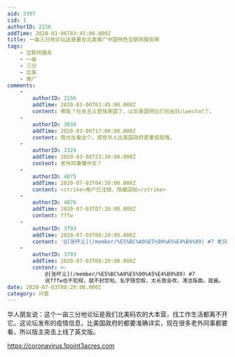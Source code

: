 ```yaml
---
aid: 3307
cid: 1
authorID: 2156
addTime: 2020-03-06T03:45:00.000Z
title: 一亩三分地论坛这是要在北美推广中国特色互联网服务啊
tags:
    - 互联网服务
    - 一亩
    - 三分
    - 北美
    - 推广
comments:
    -
        authorID: 2156
        addTime: 2020-03-06T03:45:00.000Z
        content: 哪能？社会主义登陆美国了。以后美国捞比们也会玩儿wechat了。
    -
        authorID: 3030
        addTime: 2020-03-06T17:00:00.000Z
        content: 我也在看这个。感觉华人比美国政府更重视疫情。
    -
        authorID: 3324
        addTime: 2020-03-08T23:30:00.000Z
        content: 老外同事懂中文？
    -
        authorID: 4875
        addTime: 2020-07-03T04:20:00.000Z
        content: <strike>用户已注销，隐藏回帖</strike>
    -
        authorID: 4876
        addTime: 2020-07-03T07:20:00.000Z
        content: fffw
    -
        authorID: 3793
        addTime: 2020-07-03T08:20:00.000Z
        content: '@[张吥义](/member/%E5%BC%A0%E5%90%A5%E4%B9%89) #7 老兄您玩得很开心啊。'
    -
        authorID: 3793
        addTime: 2020-07-03T08:20:00.000Z
        content: >-
            @[张吥义](/member/%E5%BC%A0%E5%90%A5%E4%B9%89) #7
            说fffw也不犯规，就不封您啦。名字随您取，太长我会改，清洁版面。就酱。
date: 2020-07-03T08:20:00.000Z
category: 问答
---
```


华人朋友说：这个一亩三分地论坛是我们北美码农的大本营，找工作生活都离不开它。这论坛发布的疫情信息，比美国政府的都要准确详实，现在很多老外同事都要看，所以版主突击上线了英文版。

https://coronavirus.1point3acres.com

